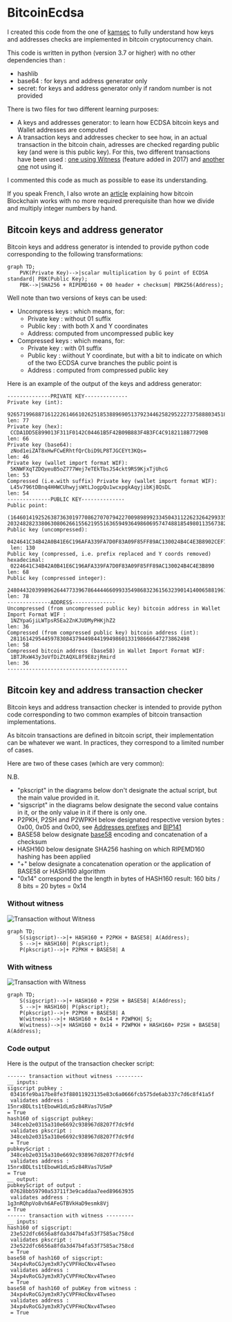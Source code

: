 # BitcoinEcdsa

I created this code from the one of [kamsec](https://github.com/kamsec/simple-btc-address) to fully understand how keys and addresses checks are implemented in bitcoin cryptocurrency chain.

This code is written in python (version 3.7 or higher) with no other dependencies than :
  * hashlib
  * base64 : for keys and address generator only 
  * secret: for keys and address generator only if random number is not provided 

There is two files for two different learning purposes:
  * A keys and addresses generator: to learn how ECDSA bitcoin keys and Wallet addresses are computed 
  * A transaction keys and addresses checker to see how, in an actual transaction in the bitcoin chain, adresses are checked regarding public key (and were is this public key). For this, two different transactions have been used : [one using Witness](https://www.blockchain.com/btc/tx/01e7c525a5759cde1d04d2e9a363424053ace3ff1d2dde9cd1b368493254bd0d) (feature added in 2017) and [another one](https://www.blockchain.com/btc/tx/56beef8afe5a4b5b41225211e62c3e7bce5747c4c8dcdd982173e8496687794b) not using it.

I commented this code as much as possible to ease its understanding.

If you speak French, I also wrote an [article](https://olivierrt.wordpress.com/2022/06/04/comprendre-le-fonctionnement-des-blockchaines-et-des-crypto-monnaies-comme-le-bitcoin/) explaining how bitcoin Blockchain works with no more required prerequisite than how we divide and multiply integer numbers by hand.

## Bitcoin keys and address generator 

Bitcoin keys and address generator is intended to provide python code corresponding to the following transformations:

```mermaid
graph TD;
    PVK(Private Key)-->|scalar multiplication by G point of ECDSA standard| PBK(Public Key);
    PBK-->|SHA256 + RIPEMD160 + 00 header + checksum| PBK256(Address);
```

Well note than two versions of keys can be used:
  * Uncompress keys : which means, for:
    * Private key : without 01 suffix
    * Public key : with both X and Y coordinates
    * Address:  computed from uncompressed public key
  * Compressed keys : which means, for:
    * Private key : with 01 suffix
    * Public key : wiithout Y coordinate, but with a bit to indicate on which of the two ECDSA curve branches the public point is
    * Address : computed from compressed public key  

Here is an example of the output of the keys and address generator:

```
--------------PRIVATE KEY--------------
Private key (int):
 92657199688716122261466102625185388969051379234462582952227375888034518477067
len: 77
Private key (hex):
 CCDA1DD5E899013F311F0142C04461B5F42B09B883F4B3FC4C9182118B77290B
len: 66
Private key (base64):
 zNod1eiZAT8xHwFCwERhtfQrCbiD9LP8TJGCEYt3KQs=
len: 46
Private key (wallet import format WIF):
 5KNWFXqTZDQyeuB5oZ777Wej7eTEkTbsJS4ckt9RS9KjxTjUhcG
len: 53
Compressed (i.e.with suffix) Private key (wallet import format WIF):
 L45v796tDBnq4HHWCUhwyjsWtLJogpQu1wcxpgkAqyjibKj8QsDL
len: 54
--------------PUBLIC KEY--------------
Public point:
 (16460141925263873630197708627070794227009898992334504311226232642993352063120, 20324828233806308062661556219551636594936498606957474881854980113567382133088)
Public key (uncompressed):
 0424641C34B42A0B41E6C196AFA339FA7D0F83A09F85FF89AC130024B4C4E3B8902CEF71F2F70A0E0584D4DB4DAEEF6655A96BFEF0BBB2C6C7BAC3C67F2D925960
 len: 130
Public key (compressed, i.e. prefix replaced and Y coords removed) hexadecimal:
 0224641C34B42A0B41E6C196AFA339FA7D0F83A09F85FF89AC130024B4C4E3B890
len: 68
Public key (compressed integer):
 248044320399896264477339678644446609933549868323615632390141400658819611342992
len: 78
--------------ADDRESS--------------
Uncompressed (from uncompressed public key) bitcoin address in Wallet Import Format WIF :
 1NZYpaGjiLWTpsR5Ea2ZnKJUDMyPHKjhZ2
len: 36
Compressed (from compressed public key) bitcoin address (int):
 2811614295445978308437944984419949860133198666647273862498
len: 58
Compressed bitcoin address (base58) in Wallet Import Format WIF:
 1BTJRxW43y3oVfDiZtAQXL8f9E8zjRmird
len: 36
---------------------------------------
```

## Bitcoin key and address transaction checker 

Bitcoin keys and address transaction checker is intended to provide python code corresponding to two common examples of bitcoin transaction implementations.

As bitcoin transactions are defined in bitcoin script, their implementation can be whatever we want. In practices, they correspond to a limited number of cases. 

Here are two of these cases (which are very common):

N.B.
  * "pkscript" in the diagrams below don't designate the actual script, but the main value provided in it.
  * "sigscript" in the diagrams below designate the second value contains in it, or the only value in it if there is only one.
  * P2PKH, P2SH and P2WPKH below designated respective version bytes : 0x00, 0x05 and 0x00, see [Addresses prefixes](https://en.bitcoin.it/wiki/List_of_address_prefixes) and [BIP141](https://en.bitcoin.it/wiki/BIP_0141)
  * BASE58 below designate [base58](https://en.bitcoin.it/wiki/base58_encoding) encoding and concatenation of a checksum
  * HASH160 below designate SHA256 hashing on which RIPEMD160 hashing has been applied 
  * "+" below designate a concatenation operation or the application of BASE58 or HASH160 algorithm
  * "0x14" correspond the the length in bytes of HASH160 result: 160 bits / 8 bits = 20 bytes = 0x14

### Without witness

![Transaction without Witness](transactionWithoutWitness.png)

```mermaid
graph TD;
    S(sigscript)-->|+ HASH160 + P2PKH + BASE58| A(Address);
    S -->|+ HASH160| P(pkscript);
    P(pkscript)-->|+ P2PKH + BASE58| A
```

### With witness

![Transaction with Witness](transactionWithWitness.png)

```mermaid
graph TD;
    S(sigscript)-->|+ HASH160 + P2SH + BASE58| A(Address);
    S -->|+ HASH160| P(pkscript);
    P(pkscript)-->|+ P2PKH + BASE58| A
    W(witness)-->|+ HASH160 + 0x14 + P2WPKH| S;
    W(witness)-->|+ HASH160 + 0x14 + P2WPKH + HASH160+ P2SH + BASE58| A(Address);
```

### Code output 

Here is the output of the transaction checker script:

```
------ transaction without witness ---------
__ inputs:
sigscript pubkey :
 03416fe9ba17be8fe3f88011923135e83c6a0666fcb575de6ab337c7d6c8f41a5f
 validates address :
15nrxBDLts1tEbowH1dLm5z84RVas7USmP
= True
hash160 of sigscript pubkey:
 348ceb2e0315a310e6692c938967d8207f7dc9fd
 validates pkscript :
 348ceb2e0315a310e6692c938967d8207f7dc9fd
 = True
pubkeyScript :
 348ceb2e0315a310e6692c938967d8207f7dc9fd
 validates address :
15nrxBDLts1tEbowH1dLm5z84RVas7USmP
= True
__ output:
pubkeyScript of output :
 07628bb59790a53711f3e9caddaa7eed89663935
 validates address :
1g3nRQhpVo8vh6AFeGTBVkHaD9esmk8Vj
= True
------ transaction with witness ---------
__ inputs:
hash160 of sigscript:
 23e522dfc6656a8fda3d47b4fa53f7585ac758cd
 validates pkscript :
 23e522dfc6656a8fda3d47b4fa53f7585ac758cd
 = True
base58 of hash160 of sigscript:
 34xp4vRoCGJym3xR7yCVPFHoCNxv4Twseo
 validates address :
 34xp4vRoCGJym3xR7yCVPFHoCNxv4Twseo
 = True
base58 of hash160 of pubKey from witness :
 34xp4vRoCGJym3xR7yCVPFHoCNxv4Twseo
 validates address :
 34xp4vRoCGJym3xR7yCVPFHoCNxv4Twseo
 = True
```
